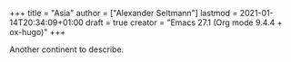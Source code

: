 +++
title = "Asia"
author = ["Alexander Seltmann"]
lastmod = 2021-01-14T20:34:09+01:00
draft = true
creator = "Emacs 27.1 (Org mode 9.4.4 + ox-hugo)"
+++

Another continent to describe.
